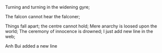Turning and turning in the widening gyre;

The falcon cannot hear the falconer;

Things fall apart; the centre cannot hold;
Mere anarchy is loosed upon the world;
The ceremony of innocence is drowned;
I just add new line in the web;


Anh Bui added a new line
